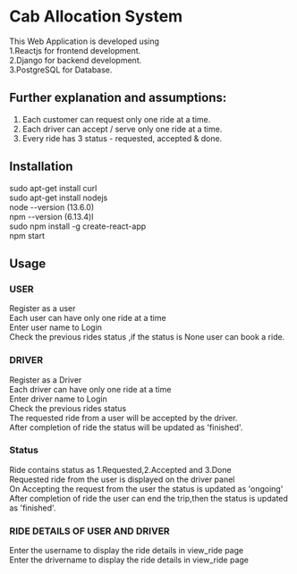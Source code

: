 # Cab Allocation System
This Web Application is developed using<br> 
1.Reactjs for frontend development.<br>
2.Django for backend development.<br>
3.PostgreSQL for Database.


## Further explanation and assumptions:
1. Each customer can request only one ride at a time.<br>
2. Each driver can accept / serve only one ride at a time.<br>
3. Every ride has 3 status - requested, accepted & done.<br>

## Installation

sudo apt-get install curl<br>
sudo apt-get install nodejs <br>
node --version  (13.6.0) <br>
npm --version (6.13.4)l<br>
sudo npm install -g create-react-app<br>
npm start<br>



## Usage
### USER
Register as a user <br>
Each user can have only one ride at a time <br>
Enter  user name to Login <br>
Check the previous rides status ,if the status is None user can book a ride.<br>
### DRIVER
Register as a Driver <br>
Each driver can have only one ride at a time <br>
Enter  driver name to Login <br> 
Check the previous rides status  <br>
The requested  ride  from a user will be accepted by the driver.<br>
After completion of ride the status will be updated as 'finished'.<br>

### Status
Ride contains status as 1.Requested,2.Accepted and 3.Done <br>
Requested ride from the user is displayed on the driver panel<br>
On Accepting the request from the user  the status is updated as 'ongoing'<br>
After completion of ride the user can end the trip,then the  status is updated as 'finished'.<br>

### RIDE DETAILS OF USER AND DRIVER
Enter the username to display the ride details in view_ride page <br>
Enter the drivername to display the ride details in view_ride page <br>



